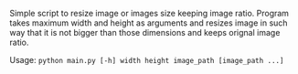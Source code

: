 Simple script to resize image or images size keeping image ratio.
Program takes maximum width and height as arguments and resizes image in such way that it is not bigger than those dimensions and keeps orignal image ratio.

Usage:
`python main.py [-h] width height image_path [image_path ...]`